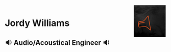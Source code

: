 <!-- To appear on profile -->
<img align='right' src='https://raw.githubusercontent.com/jordyjwilliams/jordyjwilliams/master/assets/speaker.gif' width='100"'>

# Jordy Williams
## 🔉 Audio/Acoustical Engineer 🔉

<br>
<!-- [![github_stats](https://github-readme-stats.vercel.app/api?username=jordyjwilliams&count_private=true&theme=synthwave&show_icons=true)](https://github.com/jordyjwilliams) | [![top_langs](https://github-readme-stats.vercel.app/api/top-langs/?username=jordyjwilliams&layout=compact&theme=synthwave)](https://github.com/jordyjwilliams) -->
